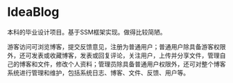 # IdeaBlog

本科的毕业设计项目。基于SSM框架实现。做得比较简陋。

游客访问可浏览博客，提交反馈意见，注册为普通用户；普通用户除具备游客权限外，还可发表或收藏博客，发表或回复评论，关注用户，上传并分享文件，管理自己的博客和文件，修改个人资料；管理员除具备普通用户权限外，还可对整个博客系统进行管理和维护，包括系统日志、博客、文件、反馈、用户等。
